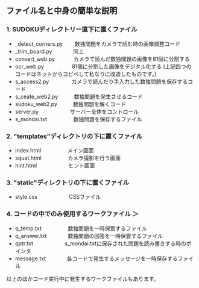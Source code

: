 ## ファイル名と中身の簡単な説明
### 1. SUDOKUディレクトリー直下に置くファイル
- _detect_corners.py 　　数独問題をカメラで読む時の画像調整コード
- _trim_board.py　　　　同上
- convert_web.py　　 　 カメラで読んだ数独問題の画像を81個に分割する
- ocr_web.py　　   　　　81個に分割した画像をデジタル化する
 (上記四つのコードはネットからコピペして私なりに改造したものです。)
- s_access2.py　　　　 カメラで読んだり手入力した数独問題を保存するコード
- s_ceate_web2.py　　　数独問題を発生させるコード
- sudoku_web2.py　　　数独問題を解くコード
- server.py　　　　　　サーバー全体をコントロール
- s_mondai.txt　　　　　数独問題を保存するファイル
### 2. "templates"ディレクトリの下に置くファイル
- index.html　　　　　メイン画面
- squat.html　　　　　カメラ撮影を行う画面
- hint.html　　　　　　ヒント画面
### 3. "static"ディレクトリの下に置くファイル
- style.css　　　　　　CSSファイル
### 4. コードの中でのみ使用するワークファイル ＞
- q_temp.txt　　　　　数独問題を一時保管するファイル
- q_answer.txt　　　　数独問題の回答を一時保管するファイル
- qptr.txt　　　　　　s_mondai.txtに保存された問題を読み書きする時のポインタ
- message.txt　　　　各コードで発生するメッセージを一時保存するファイル  

以上のほかコード実行中に発生するワークファイルもあります。